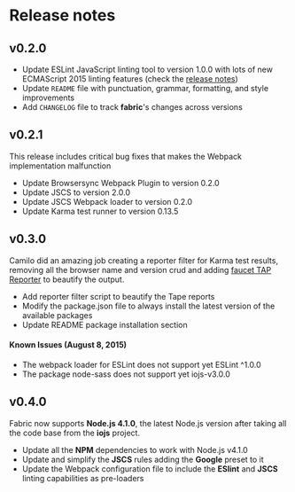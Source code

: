 # Release notes

## v0.2.0
- Update ESLint JavaScript linting tool to version 1.0.0 with lots of new ECMAScript 2015 linting features (check the [release notes](http://eslint.org/blog/2015/07/eslint-1.0.0-released/))
- Update ```README``` file with punctuation, grammar, formatting, and style improvements
- Add ```CHANGELOG``` file to track **fabric**'s changes across versions

## v0.2.1
This release includes critical bug fixes that makes the Webpack implementation malfunction
- Update Browsersync Webpack Plugin to version 0.2.0
- Update JSCS to version 2.0.0
- Update JSCS Webpack loader to version 0.2.0
- Update Karma test runner to version 0.13.5

## v0.3.0
Camilo did an amazing job creating a reporter filter for Karma test results, removing all the browser name and version crud and adding [faucet TAP Reporter](https://github.com/substack/faucet) to beautify the output.
- Add reporter filter script to beautify the Tape reports
- Modify the package.json file to always install the latest version of the available packages
- Update README package installation section

#### Known Issues (August 8, 2015)
- The webpack loader for ESLint does not support yet ESLint ^1.0.0
- The package node-sass does not support yet iojs-v3.0.0

## v0.4.0
Fabric now supports **Node.js 4.1.0**, the latest Node.js version after taking all the code base from the **iojs** project.
- Update all the **NPM** dependencies to work with Node.js v4.1.0
- Update and simplify the **JSCS** rules adding the **Google** preset to it
- Update the Webpack configuration file to include the **ESlint** and **JSCS** linting capabilities as pre-loaders
